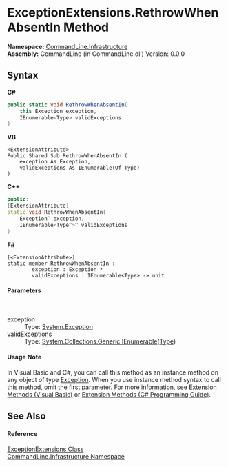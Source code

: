 # ExceptionExtensions.RethrowWhenAbsentIn Method 
 

**Namespace:**&nbsp;<a href="N_CommandLine_Infrastructure">CommandLine.Infrastructure</a><br />**Assembly:**&nbsp;CommandLine (in CommandLine.dll) Version: 0.0.0

## Syntax

**C#**<br />
``` C#
public static void RethrowWhenAbsentIn(
	this Exception exception,
	IEnumerable<Type> validExceptions
)
```

**VB**<br />
``` VB
<ExtensionAttribute>
Public Shared Sub RethrowWhenAbsentIn ( 
	exception As Exception,
	validExceptions As IEnumerable(Of Type)
)
```

**C++**<br />
``` C++
public:
[ExtensionAttribute]
static void RethrowWhenAbsentIn(
	Exception^ exception, 
	IEnumerable<Type^>^ validExceptions
)
```

**F#**<br />
``` F#
[<ExtensionAttribute>]
static member RethrowWhenAbsentIn : 
        exception : Exception * 
        validExceptions : IEnumerable<Type> -> unit 

```


#### Parameters
&nbsp;<dl><dt>exception</dt><dd>Type: <a href="https://docs.microsoft.com/dotnet/api/system.exception" target="_blank">System.Exception</a><br /></dd><dt>validExceptions</dt><dd>Type: <a href="https://docs.microsoft.com/dotnet/api/system.collections.generic.ienumerable-1" target="_blank">System.Collections.Generic.IEnumerable</a>(<a href="https://docs.microsoft.com/dotnet/api/system.type" target="_blank">Type</a>)<br /></dd></dl>

#### Usage Note
In Visual Basic and C#, you can call this method as an instance method on any object of type <a href="https://docs.microsoft.com/dotnet/api/system.exception" target="_blank">Exception</a>. When you use instance method syntax to call this method, omit the first parameter. For more information, see <a href="https://docs.microsoft.com/dotnet/visual-basic/programming-guide/language-features/procedures/extension-methods">Extension Methods (Visual Basic)</a> or <a href="https://docs.microsoft.com/dotnet/csharp/programming-guide/classes-and-structs/extension-methods">Extension Methods (C# Programming Guide)</a>.

## See Also


#### Reference
<a href="T_CommandLine_Infrastructure_ExceptionExtensions">ExceptionExtensions Class</a><br /><a href="N_CommandLine_Infrastructure">CommandLine.Infrastructure Namespace</a><br />